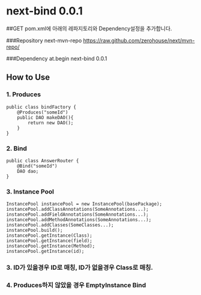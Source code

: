 # next-bind 0.0.1

##GET
pom.xml에 아래의 레파지토리와 Dependency설정을 추가합니다.

###Repository
    <repository>
        <id>next-mvn-repo</id>
        <url>https://raw.github.com/zerohouse/next/mvn-repo/</url>
    </repository>

###Dependency
    <dependency>
		<groupId>at.begin</groupId>
		<artifactId>next-bind</artifactId>
		<version>0.0.1</version>
	</dependency>

## How to Use


### 1. Produces

    public class bindFactory {
        @Produces("someId")
        public DAO makeDAO(){
            return new DAO();
        }
    }
    
### 2. Bind

    public class AnswerRouter {
        @Bind("someId")
    	DAO dao;
    }
    
### 3. Instance Pool
    InstancePool instancePool = new InstancePool(basePackage);
    instancePool.addClassAnnotations(SomeAnnotations...);
    instancePool.addFieldAnnotations(SomeAnnotations...);
    instancePool.addMethodAnnotations(SomeAnnotations...);
    instancePool.addClasses(SomeClasses...);
    instancePool.build();
    instancePool.getInstance(Class);
    instancePool.getInstance(field);
    instancePool.getInstance(Method);
    instancePool.getInstance(id);
    
    
### 3. ID가 있을경우 ID로 매칭, ID가 없을경우 Class로 매칭.
### 4. Produces하지 않았을 경우 EmptyInstance Bind
